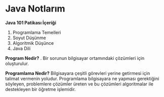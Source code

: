 # Java Notlarım

**Java 101 Patikası İçeriği**
1. Programlama Temelleri
2. Soyut Düşünme
3. Algoritmik Düşünce
4. Java Dili

**Program Nedir?**
. Bir sorunun bilgisayar ortamındaki çözümleri için oluşturulur. 

**Programlama Nedir?**
Bilgisayara çeşitli görevleri yerine getirmesi için talimat vermenin yoludur.
Programlama bilgisayara ne yapması gerektiğini söyleyen, problemlere çözümler üreten ve bu çözümleri algoritmalar ile destekleyen bir öğretme işlemidir.
